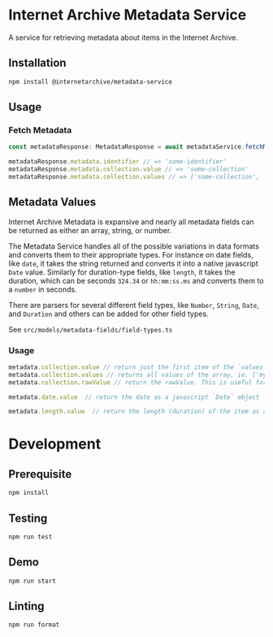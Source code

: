 # Internet Archive Metadata Service

A service for retrieving metadata about items in the Internet Archive.

## Installation
```bash
npm install @internetarchive/metadata-service
```

## Usage

### Fetch Metadata

```ts
const metadataResponse: MetadataResponse = await metadataService.fetchMetadata('some-identifier');

metadataResponse.metadata.identifier // => 'some-identifier'
metadataResponse.metadata.collection.value // => 'some-collection'
metadataResponse.metadata.collection.values // => ['some-collection', 'another-collection', 'more-collections']
```

## Metadata Values

Internet Archive Metadata is expansive and nearly all metadata fields can be returned as either an array, string, or number.

The Metadata Service handles all of the possible variations in data formats and converts them to their appropriate types. For instance on date fields, like `date`, it takes the string returned and converts it into a native javascript `Date` value. Similarly for duration-type fields, like `length`, it takes the duration, which can be seconds `324.34` or `hh:mm:ss.ms` and converts them to a `number` in seconds.

There are parsers for several different field types, like `Number`, `String`, `Date`, and `Duration` and others can be added for other field types.

See `src/models/metadata-fields/field-types.ts`

### Usage

```ts
metadata.collection.value // return just the first item of the `values` array, ie. 'my-collection'
metadata.collection.values // returns all values of the array, ie. ['my-collection', 'other-collection']
metadata.collection.rawValue // return the rawValue. This is useful for inspecting the raw response received.

metadata.date.value  // return the date as a javascript `Date` object

metadata.length.value  // return the length (duration) of the item as a number of seconds, can be in the format "hh:mm:ss" or decimal seconds
```

# Development

## Prerequisite
```bash
npm install
```

## Testing
```bash
npm run test
```

## Demo
```bash
npm run start
```

## Linting
```bash
npm run format
```
